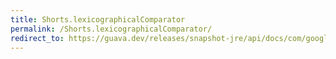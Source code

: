 ```yaml
---
title: Shorts.lexicographicalComparator
permalink: /Shorts.lexicographicalComparator/
redirect_to: https://guava.dev/releases/snapshot-jre/api/docs/com/google/common/primitives/Shorts.html#lexicographicalComparator--
---
```

